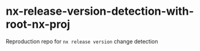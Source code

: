 # nx-release-version-detection-with-root-nx-proj
Reproduction repo for `nx release version` change detection
